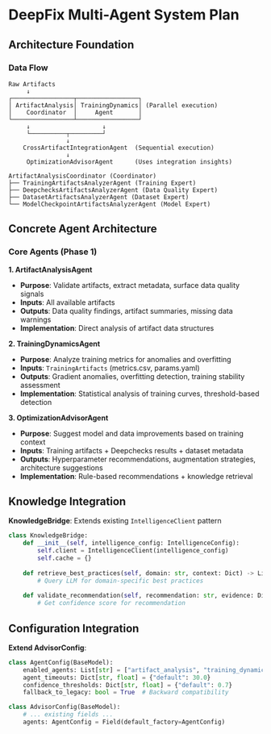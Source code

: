 # DeepFix Multi-Agent System Plan

## Architecture Foundation


### Data Flow
```
Raw Artifacts
     ↓
┌─────────────────┬─────────────────┐
│ ArtifactAnalysis│ TrainingDynamics│ (Parallel execution)
│    Coordinator  │     Agent       │
└─────────────────┴─────────────────┘
     ↓                    ↓
     └──────────┬─────────┘
                ↓
    CrossArtifactIntegrationAgent  (Sequential execution)
                ↓
     OptimizationAdvisorAgent      (Uses integration insights)
```
```
ArtifactAnalysisCoordinator (Coordinator)
├── TrainingArtifactsAnalyzerAgent (Training Expert)
├── DeepchecksArtifactsAnalyzerAgent (Data Quality Expert)  
├── DatasetArtifactsAnalyzerAgent (Dataset Expert)
└── ModelCheckpointArtifactsAnalyzerAgent (Model Expert)
```

## Concrete Agent Architecture

### Core Agents (Phase 1)

**1. ArtifactAnalysisAgent**
- **Purpose**: Validate artifacts, extract metadata, surface data quality signals
- **Inputs**: All available artifacts
- **Outputs**: Data quality findings, artifact summaries, missing data warnings
- **Implementation**: Direct analysis of artifact data structures

**2. TrainingDynamicsAgent**
- **Purpose**: Analyze training metrics for anomalies and overfitting
- **Inputs**: `TrainingArtifacts` (metrics.csv, params.yaml)
- **Outputs**: Gradient anomalies, overfitting detection, training stability assessment
- **Implementation**: Statistical analysis of training curves, threshold-based detection

**3. OptimizationAdvisorAgent**
- **Purpose**: Suggest model and data improvements based on training context
- **Inputs**: Training artifacts + Deepchecks results + dataset metadata
- **Outputs**: Hyperparameter recommendations, augmentation strategies, architecture suggestions
- **Implementation**: Rule-based recommendations + knowledge retrieval

## Knowledge Integration

**KnowledgeBridge**: Extends existing `IntelligenceClient` pattern
```python
class KnowledgeBridge:
    def __init__(self, intelligence_config: IntelligenceConfig):
        self.client = IntelligenceClient(intelligence_config)
        self.cache = {}
    
    def retrieve_best_practices(self, domain: str, context: Dict) -> List[str]:
        # Query LLM for domain-specific best practices
        
    def validate_recommendation(self, recommendation: str, evidence: Dict) -> float:
        # Get confidence score for recommendation
```

## Configuration Integration

**Extend AdvisorConfig**:
```python
class AgentConfig(BaseModel):
    enabled_agents: List[str] = ["artifact_analysis", "training_dynamics", "optimization_advisor"]
    agent_timeouts: Dict[str, float] = {"default": 30.0}
    confidence_thresholds: Dict[str, float] = {"default": 0.7}
    fallback_to_legacy: bool = True  # Backward compatibility

class AdvisorConfig(BaseModel):
    # ... existing fields ...
    agents: AgentConfig = Field(default_factory=AgentConfig)
```
